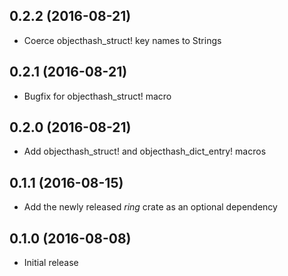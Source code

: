 ## 0.2.2 (2016-08-21)

* Coerce objecthash_struct! key names to Strings

## 0.2.1 (2016-08-21)

* Bugfix for objecthash_struct! macro

## 0.2.0 (2016-08-21)

* Add objecthash_struct! and objecthash_dict_entry! macros

## 0.1.1 (2016-08-15)

* Add the newly released *ring* crate as an optional dependency

## 0.1.0 (2016-08-08)

* Initial release

